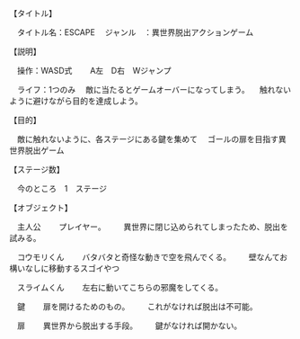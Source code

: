 【タイトル】

　タイトル名：ESCAPE 　ジャンル　：異世界脱出アクションゲーム

【説明】

　操作：WASD式　 　A左　D右　Wジャンプ

　ライフ：1つのみ 　敵に当たるとゲームオーバーになってしまう。 　触れないように避けながら目的を達成しよう。

【目的】

　敵に触れないように、各ステージにある鍵を集めて 　ゴールの扉を目指す異世界脱出ゲーム

【ステージ数】

　今のところ　1　ステージ

【オブジェクト】

　主人公 　　プレイヤー。 　　異世界に閉じ込められてしまったため、脱出を試みる。

　コウモリくん 　　バタバタと奇怪な動きで空を飛んでくる。 　　壁なんてお構いなしに移動するスゴイやつ

　スライムくん 　　左右に動いてこちらの邪魔をしてくる。

　鍵 　　扉を開けるためのもの。 　　これがなければ脱出は不可能。

　扉 　　異世界から脱出する手段。 　　鍵がなければ開かない。

